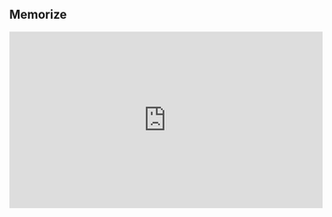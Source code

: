 ## Memorize

<p align="center">
<iframe width="560" height="315" src="https://www.youtube.com/embed/Oxhc807t_h0" title="YouTube video player" frameborder="0" allow="accelerometer; autoplay; clipboard-write; encrypted-media; gyroscope; picture-in-picture" allowfullscreen></iframe>
  <p>

    
